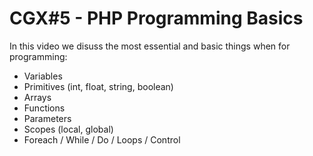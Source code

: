 # CGX#5 - PHP Programming Basics

In this video we disuss the most essential and basic things 
when for programming:

 - Variables
 - Primitives (int, float, string, boolean)
 - Arrays
 - Functions
 - Parameters
 - Scopes (local, global)
 - Foreach / While / Do / Loops / Control
 
 